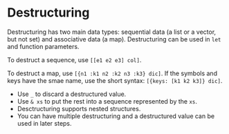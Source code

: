 # Destructuring

Destructuring has two main data types: sequential data (a list or a vector, but not set) and associative data (a map). Destructuring can be used in `let` and function parameters.

To destruct a sequence, use `[[e1 e2 e3] col]`.

To destruct a map, use `[{n1 :k1 n2 :k2 n3 :k3} dic]`. If the symbols and keys have the smae name, use the short syntax: `[{keys: [k1 k2 k3]} dic]`.

- Use `_` to discard a destructured value.
- Use `& xs` to put the rest into a sequence represented by the `xs`.
- Desctructuring supports nested structures.
- You can have multiple destructuring and a destructured value can be used in later steps.
